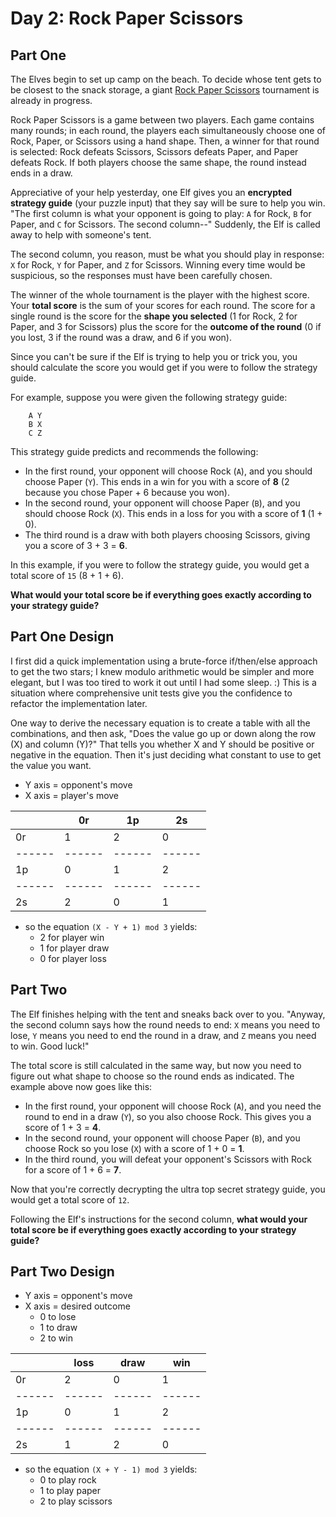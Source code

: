 # Day 2: Rock Paper Scissors

## Part One

The Elves begin to set up camp on the beach. To decide whose tent gets
to be closest to the snack storage, a giant [Rock Paper
Scissors](https://en.wikipedia.org/wiki/Rock_paper_scissors) tournament
is already in progress.

Rock Paper Scissors is a game between two players. Each game contains
many rounds; in each round, the players each simultaneously choose one
of Rock, Paper, or Scissors using a hand shape. Then, a winner for that
round is selected: Rock defeats Scissors, Scissors defeats Paper, and
Paper defeats Rock. If both players choose the same shape, the round
instead ends in a draw.

Appreciative of your help yesterday, one Elf gives you an **encrypted
strategy guide** (your puzzle input) that they say will be sure to help
you win. "The first column is what your opponent is going to play: `A`
for Rock, `B` for Paper, and `C` for Scissors. The second column--"
Suddenly, the Elf is called away to help with someone's tent.

The second column, you reason, must be what you should play in response:
`X` for Rock, `Y` for Paper, and `Z` for Scissors. Winning every time
would be suspicious, so the responses must have been carefully chosen.

The winner of the whole tournament is the player with the highest score.
Your **total score** is the sum of your scores for each round. The score
for a single round is the score for the **shape you selected** (1 for
Rock, 2 for Paper, and 3 for Scissors) plus the score for the **outcome
of the round** (0 if you lost, 3 if the round was a draw, and 6 if you
won).

Since you can't be sure if the Elf is trying to help you or trick you,
you should calculate the score you would get if you were to follow the
strategy guide.

For example, suppose you were given the following strategy guide:

```
    A Y
    B X
    C Z
```

This strategy guide predicts and recommends the following:

-   In the first round, your opponent will choose Rock (`A`), and you
    should choose Paper (`Y`). This ends in a win for you with a score
    of **8** (2 because you chose Paper + 6 because you won).
-   In the second round, your opponent will choose Paper (`B`), and you
    should choose Rock (`X`). This ends in a loss for you with a score
    of **1** (1 + 0).
-   The third round is a draw with both players choosing Scissors,
    giving you a score of 3 + 3 = **6**.

In this example, if you were to follow the strategy guide, you would get
a total score of `15` (8 + 1 + 6).

**What would your total score be if everything goes exactly according to
your strategy guide?**

## Part One Design

I first did a quick implementation using a brute-force if/then/else
approach to get the two stars; I knew modulo arithmetic would be
simpler and more elegant, but I was too tired to work it out until
I had some sleep. :) This is a situation where comprehensive unit
tests give you the confidence to refactor the implementation later.

One way to derive the necessary equation is to create a table with all
the combinations, and then ask, "Does the value go up or down along
the row (X) and column (Y)?" That tells you whether X and Y should
be positive or negative in the equation. Then it's just deciding what
constant to use to get the value you want.

- Y axis = opponent's move
- X axis = player's move

|      |  0r  |  1p  |  2s  |
|------|------|------|------|
|  0r  |   1  |   2  |   0  |
|------|------|------|------|
|  1p  |   0  |   1  |   2  |
|------|------|------|------|
|  2s  |   2  |   0  |   1  |

- so the equation `(X - Y + 1) mod 3` yields:
  - 2 for player win
  - 1 for player draw
  - 0 for player loss

## Part Two

The Elf finishes helping with the tent and sneaks back over to you.
"Anyway, the second column says how the round needs to end: `X` means
you need to lose, `Y` means you need to end the round in a draw, and `Z`
means you need to win. Good luck!"

The total score is still calculated in the same way, but now you need to
figure out what shape to choose so the round ends as indicated. The
example above now goes like this:

-   In the first round, your opponent will choose Rock (`A`), and you
    need the round to end in a draw (`Y`), so you also choose Rock. This
    gives you a score of 1 + 3 = **4**.
-   In the second round, your opponent will choose Paper (`B`), and you
    choose Rock so you lose (`X`) with a score of 1 + 0 = **1**.
-   In the third round, you will defeat your opponent's Scissors with
    Rock for a score of 1 + 6 = **7**.

Now that you're correctly decrypting the ultra top secret strategy
guide, you would get a total score of `12`.

Following the Elf's instructions for the second column, **what would your
total score be if everything goes exactly according to your strategy
guide?**

## Part Two Design

- Y axis = opponent's move
- X axis = desired outcome
  - 0 to lose
  - 1 to draw
  - 2 to win

|      | loss | draw |  win |
|------|------|------|------|
|  0r  |   2  |   0  |   1  |
|------|------|------|------|
|  1p  |   0  |   1  |   2  |
|------|------|------|------|
|  2s  |   1  |   2  |   0  |

- so the equation `(X + Y - 1) mod 3` yields:
  - 0 to play rock
  - 1 to play paper
  - 2 to play scissors
